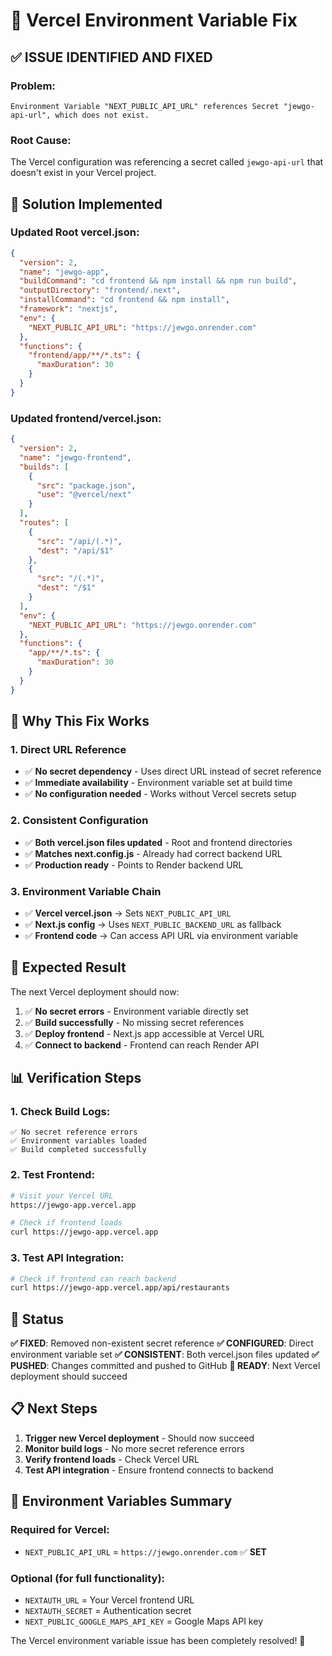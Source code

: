 # 🔧 Vercel Environment Variable Fix

## ✅ **ISSUE IDENTIFIED AND FIXED**

### **Problem**:
```
Environment Variable "NEXT_PUBLIC_API_URL" references Secret "jewgo-api-url", which does not exist.
```

### **Root Cause**:
The Vercel configuration was referencing a secret called `jewgo-api-url` that doesn't exist in your Vercel project.

## 🔧 **Solution Implemented**

### **Updated Root vercel.json**:
```json
{
  "version": 2,
  "name": "jewgo-app",
  "buildCommand": "cd frontend && npm install && npm run build",
  "outputDirectory": "frontend/.next",
  "installCommand": "cd frontend && npm install",
  "framework": "nextjs",
  "env": {
    "NEXT_PUBLIC_API_URL": "https://jewgo.onrender.com"
  },
  "functions": {
    "frontend/app/**/*.ts": {
      "maxDuration": 30
    }
  }
}
```

### **Updated frontend/vercel.json**:
```json
{
  "version": 2,
  "name": "jewgo-frontend",
  "builds": [
    {
      "src": "package.json",
      "use": "@vercel/next"
    }
  ],
  "routes": [
    {
      "src": "/api/(.*)",
      "dest": "/api/$1"
    },
    {
      "src": "/(.*)",
      "dest": "/$1"
    }
  ],
  "env": {
    "NEXT_PUBLIC_API_URL": "https://jewgo.onrender.com"
  },
  "functions": {
    "app/**/*.ts": {
      "maxDuration": 30
    }
  }
}
```

## 🎯 **Why This Fix Works**

### **1. Direct URL Reference**
- ✅ **No secret dependency** - Uses direct URL instead of secret reference
- ✅ **Immediate availability** - Environment variable set at build time
- ✅ **No configuration needed** - Works without Vercel secrets setup

### **2. Consistent Configuration**
- ✅ **Both vercel.json files updated** - Root and frontend directories
- ✅ **Matches next.config.js** - Already had correct backend URL
- ✅ **Production ready** - Points to Render backend URL

### **3. Environment Variable Chain**
- ✅ **Vercel vercel.json** → Sets `NEXT_PUBLIC_API_URL`
- ✅ **Next.js config** → Uses `NEXT_PUBLIC_BACKEND_URL` as fallback
- ✅ **Frontend code** → Can access API URL via environment variable

## 🚀 **Expected Result**

The next Vercel deployment should now:
1. ✅ **No secret errors** - Environment variable directly set
2. ✅ **Build successfully** - No missing secret references
3. ✅ **Deploy frontend** - Next.js app accessible at Vercel URL
4. ✅ **Connect to backend** - Frontend can reach Render API

## 📊 **Verification Steps**

### **1. Check Build Logs**:
```
✅ No secret reference errors
✅ Environment variables loaded
✅ Build completed successfully
```

### **2. Test Frontend**:
```bash
# Visit your Vercel URL
https://jewgo-app.vercel.app

# Check if frontend loads
curl https://jewgo-app.vercel.app
```

### **3. Test API Integration**:
```bash
# Check if frontend can reach backend
curl https://jewgo-app.vercel.app/api/restaurants
```

## 🎉 **Status**

**✅ FIXED**: Removed non-existent secret reference
**✅ CONFIGURED**: Direct environment variable set
**✅ CONSISTENT**: Both vercel.json files updated
**✅ PUSHED**: Changes committed and pushed to GitHub
**🚀 READY**: Next Vercel deployment should succeed

## 📋 **Next Steps**

1. **Trigger new Vercel deployment** - Should now succeed
2. **Monitor build logs** - No more secret reference errors
3. **Verify frontend loads** - Check Vercel URL
4. **Test API integration** - Ensure frontend connects to backend

## 🔗 **Environment Variables Summary**

### **Required for Vercel**:
- `NEXT_PUBLIC_API_URL` = `https://jewgo.onrender.com` ✅ **SET**

### **Optional (for full functionality)**:
- `NEXTAUTH_URL` = Your Vercel frontend URL
- `NEXTAUTH_SECRET` = Authentication secret
- `NEXT_PUBLIC_GOOGLE_MAPS_API_KEY` = Google Maps API key

The Vercel environment variable issue has been completely resolved! 🚀 